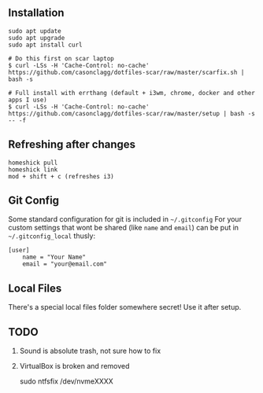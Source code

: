 Installation
------------
```
sudo apt update
sudo apt upgrade
sudo apt install curl

# Do this first on scar laptop
$ curl -LSs -H 'Cache-Control: no-cache' https://github.com/casonclagg/dotfiles-scar/raw/master/scarfix.sh | bash -s

# Full install with errthang (default + i3wm, chrome, docker and other apps I use)
$ curl -LSs -H 'Cache-Control: no-cache' https://github.com/casonclagg/dotfiles-scar/raw/master/setup | bash -s -- -f
```

Refreshing after changes
------------------------

    homeshick pull
    homeshick link
    mod + shift + c (refreshes i3)


Git Config
----------
Some standard configuration for git is included in `~/.gitconfig`
For your custom settings that wont be shared (like `name` and `email`) can be put in `~/.gitconfig_local` thusly:
```
[user]
    name = "Your Name"
    email = "your@email.com"
```


Local Files
-----------
There's a special local files folder somewhere secret! Use it after setup.


TODO
-----
1. Sound is absolute trash, not sure how to fix  
2. VirtualBox is broken and removed

    sudo ntfsfix /dev/nvmeXXXX